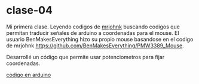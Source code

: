 # clase-04
Mi primera clase.
Leyendo codigos de [mrjohnk](<https://github.com/mrjohnk/PMW3389DM>) buscando codigos que permitan traducir señales de arduino a coordenadas para el mouse.
El usuario BenMakesEverything hizo su propio mouse basandose en el codigo de mrjohnk <https://github.com/BenMakesEverything/PMW3389_Mouse>.

Desarrollé un código que permite usar potenciometros para fijar coordenadas. 

[codigo en arduino](./Mouse1/Mouse1.ino)
